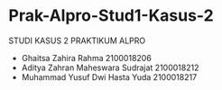 # Prak-Alpro-Stud1-Kasus-2
STUDI KASUS 2 PRAKTIKUM ALPRO  
- Ghaitsa Zahira Rahma 2100018206 
- Aditya Zahran Maheswara Sudrajat 2100018212 
- Muhammad Yusuf Dwi Hasta Yuda 2100018217 
